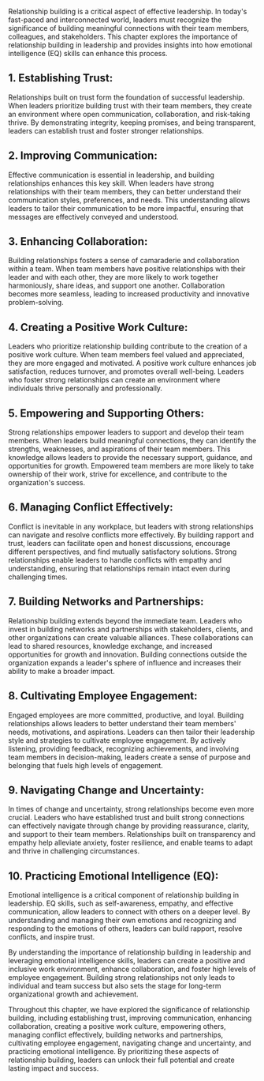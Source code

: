 
Relationship building is a critical aspect of effective leadership. In today's fast-paced and interconnected world, leaders must recognize the significance of building meaningful connections with their team members, colleagues, and stakeholders. This chapter explores the importance of relationship building in leadership and provides insights into how emotional intelligence (EQ) skills can enhance this process.

## 1\. **Establishing Trust**:

Relationships built on trust form the foundation of successful leadership. When leaders prioritize building trust with their team members, they create an environment where open communication, collaboration, and risk-taking thrive. By demonstrating integrity, keeping promises, and being transparent, leaders can establish trust and foster stronger relationships.

## 2\. **Improving Communication**:

Effective communication is essential in leadership, and building relationships enhances this key skill. When leaders have strong relationships with their team members, they can better understand their communication styles, preferences, and needs. This understanding allows leaders to tailor their communication to be more impactful, ensuring that messages are effectively conveyed and understood.

## 3\. **Enhancing Collaboration**:

Building relationships fosters a sense of camaraderie and collaboration within a team. When team members have positive relationships with their leader and with each other, they are more likely to work together harmoniously, share ideas, and support one another. Collaboration becomes more seamless, leading to increased productivity and innovative problem-solving.

## 4\. **Creating a Positive Work Culture**:

Leaders who prioritize relationship building contribute to the creation of a positive work culture. When team members feel valued and appreciated, they are more engaged and motivated. A positive work culture enhances job satisfaction, reduces turnover, and promotes overall well-being. Leaders who foster strong relationships can create an environment where individuals thrive personally and professionally.

## 5\. **Empowering and Supporting Others**:

Strong relationships empower leaders to support and develop their team members. When leaders build meaningful connections, they can identify the strengths, weaknesses, and aspirations of their team members. This knowledge allows leaders to provide the necessary support, guidance, and opportunities for growth. Empowered team members are more likely to take ownership of their work, strive for excellence, and contribute to the organization's success.

## 6\. **Managing Conflict Effectively**:

Conflict is inevitable in any workplace, but leaders with strong relationships can navigate and resolve conflicts more effectively. By building rapport and trust, leaders can facilitate open and honest discussions, encourage different perspectives, and find mutually satisfactory solutions. Strong relationships enable leaders to handle conflicts with empathy and understanding, ensuring that relationships remain intact even during challenging times.

## 7\. **Building Networks and Partnerships**:

Relationship building extends beyond the immediate team. Leaders who invest in building networks and partnerships with stakeholders, clients, and other organizations can create valuable alliances. These collaborations can lead to shared resources, knowledge exchange, and increased opportunities for growth and innovation. Building connections outside the organization expands a leader's sphere of influence and increases their ability to make a broader impact.

## 8\. **Cultivating Employee Engagement**:

Engaged employees are more committed, productive, and loyal. Building relationships allows leaders to better understand their team members' needs, motivations, and aspirations. Leaders can then tailor their leadership style and strategies to cultivate employee engagement. By actively listening, providing feedback, recognizing achievements, and involving team members in decision-making, leaders create a sense of purpose and belonging that fuels high levels of engagement.

## 9\. **Navigating Change and Uncertainty**:

In times of change and uncertainty, strong relationships become even more crucial. Leaders who have established trust and built strong connections can effectively navigate through change by providing reassurance, clarity, and support to their team members. Relationships built on transparency and empathy help alleviate anxiety, foster resilience, and enable teams to adapt and thrive in challenging circumstances.

## 10\. **Practicing Emotional Intelligence (EQ)**:

Emotional intelligence is a critical component of relationship building in leadership. EQ skills, such as self-awareness, empathy, and effective communication, allow leaders to connect with others on a deeper level. By understanding and managing their own emotions and recognizing and responding to the emotions of others, leaders can build rapport, resolve conflicts, and inspire trust.

By understanding the importance of relationship building in leadership and leveraging emotional intelligence skills, leaders can create a positive and inclusive work environment, enhance collaboration, and foster high levels of employee engagement. Building strong relationships not only leads to individual and team success but also sets the stage for long-term organizational growth and achievement.

Throughout this chapter, we have explored the significance of relationship building, including establishing trust, improving communication, enhancing collaboration, creating a positive work culture, empowering others, managing conflict effectively, building networks and partnerships, cultivating employee engagement, navigating change and uncertainty, and practicing emotional intelligence. By prioritizing these aspects of relationship building, leaders can unlock their full potential and create lasting impact and success.

